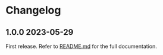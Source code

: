 # Changelog

## 1.0.0 2023-05-29

First release. Refer to [README.md](README.md) for the full documentation.
